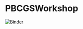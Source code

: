 # PBCGSWorkshop
[![Binder](https://mybinder.org/badge_logo.svg)](https://mybinder.org/v2/gh/ivanvishnu/PBCGSWorkshop.git/main)
